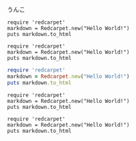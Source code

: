 


<div id="dom">うんこ</div>

```apl
require 'redcarpet'
markdown = Redcarpet.new("Hello World!")
puts markdown.to_html
```
```apex
require 'redcarpet'
markdown = Redcarpet.new("Hello World!")
puts markdown.to_html
```

```ruby
require 'redcarpet'
markdown = Redcarpet.new("Hello World!")
puts markdown.to_html
```
```AppleScript
require 'redcarpet'
markdown = Redcarpet.new("Hello World!")
puts markdown.to_html
```
```objc
require 'redcarpet'
markdown = Redcarpet.new("Hello World!")
puts markdown.to_html
```
